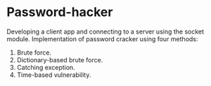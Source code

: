 # Password-hacker

Developing a client app and connecting to a server using the socket module. 
Implementation of password cracker using four methods: 
1. Brute force.
2. Dictionary-based brute force. 
3. Catching exception.
4. Time-based vulnerability.
